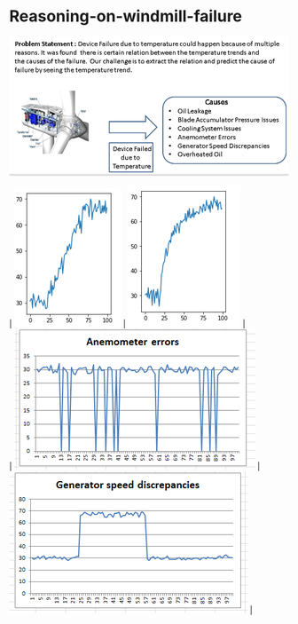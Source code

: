 # Reasoning-on-windmill-failure  

<img src='/Dataset/Images/Usecase.PNG'>

| <img src='Dataset/Images/linear_rise.PNG'> | <img src='Dataset/Images/convex_rise.PNG'> |    
| <img src='Dataset/Images/Anemometer_Errors.png'> | <img src='Dataset/Images/Generator_speed_discrepancy.png'> |    
